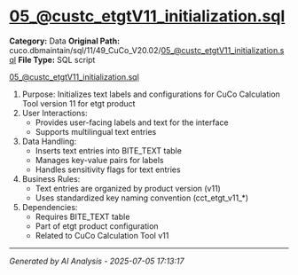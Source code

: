 # 05_@custc_etgtV11_initialization.sql

**Category:** Data
**Original Path:** cuco.dbmaintain/sql/11/49_CuCo_V20.02/05_@custc_etgtV11_initialization.sql
**File Type:** SQL script

05_@custc_etgtV11_initialization.sql
1. Purpose: Initializes text labels and configurations for CuCo Calculation Tool version 11 for etgt product
2. User Interactions:
   - Provides user-facing labels and text for the interface
   - Supports multilingual text entries
3. Data Handling:
   - Inserts text entries into BITE_TEXT table
   - Manages key-value pairs for labels
   - Handles sensitivity flags for text entries
4. Business Rules:
   - Text entries are organized by product version (v11)
   - Uses standardized key naming convention (cct_etgt_v11_*)
5. Dependencies:
   - Requires BITE_TEXT table
   - Part of etgt product configuration
   - Related to CuCo Calculation Tool v11

---
*Generated by AI Analysis - 2025-07-05 17:13:17*

